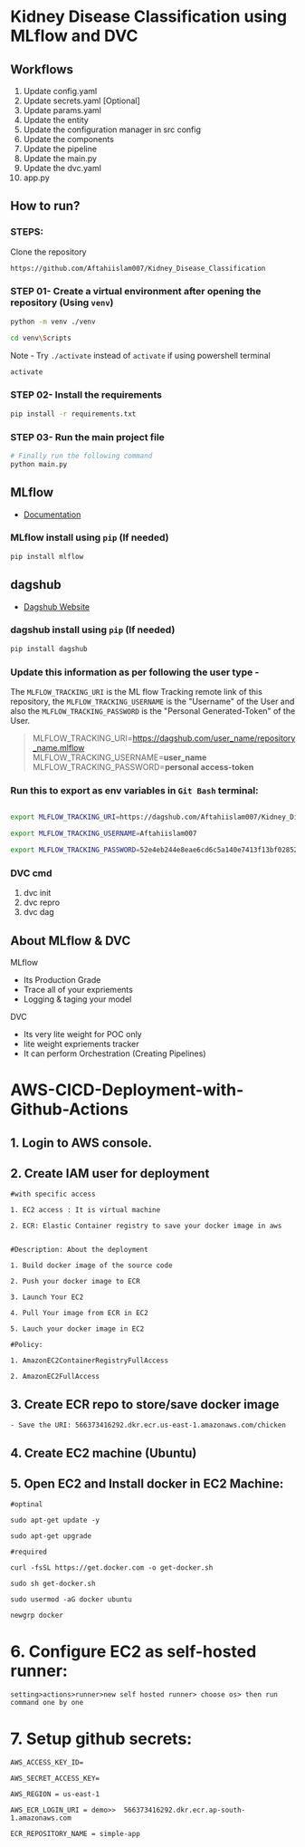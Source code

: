 # Kidney Disease Classification using MLflow and DVC

## Workflows

1. Update config.yaml
2. Update secrets.yaml [Optional]
3. Update params.yaml
4. Update the entity
5. Update the configuration manager in src config
6. Update the components
7. Update the pipeline 
8. Update the main.py
9. Update the dvc.yaml
10. app.py

## How to run?
### STEPS:

Clone the repository

```bash
https://github.com/Aftahiislam007/Kidney_Disease_Classification
```
### STEP 01- Create a virtual environment after opening the repository (Using `venv`)

```bash
python -m venv ./venv
```

```bash
cd venv\Scripts
```

Note - Try `./activate` instead of `activate` if using powershell terminal

```bash
activate
```

### STEP 02- Install the requirements
```bash
pip install -r requirements.txt
```

### STEP 03- Run the main project file
```bash
# Finally run the following command
python main.py
```






## MLflow

- [Documentation](https://mlflow.org/docs/latest/index.html)

### MLflow install using `pip` (If needed)
```bash
pip install mlflow
```

## dagshub
- [Dagshub Website](https://dagshub.com/)

### dagshub install using `pip` (If needed)
```bash
pip install dagshub
``` 

### Update this information as per following the user type - 
 

The `MLFLOW_TRACKING_URI` is the ML flow Tracking remote link of this repository, the `MLFLOW_TRACKING_USERNAME` is the "Username" of the User and also the `MLFLOW_TRACKING_PASSWORD` is the "Personal Generated-Token" of the User.

> MLFLOW_TRACKING_URI=https://dagshub.com/user_name/repository_name.mlflow <br>
> MLFLOW_TRACKING_USERNAME=**user_name** <br>
> MLFLOW_TRACKING_PASSWORD=**personal access-token**




### Run this to export as env variables in `Git Bash` terminal:

```bash

export MLFLOW_TRACKING_URI=https://dagshub.com/Aftahiislam007/Kidney_Disease_Classification.mlflow

export MLFLOW_TRACKING_USERNAME=Aftahiislam007 

export MLFLOW_TRACKING_PASSWORD=52e4eb244e8eae6cd6c5a140e7413f13bf02852f

```


### DVC cmd

1. dvc init
2. dvc repro
3. dvc dag


## About MLflow & DVC

MLflow

 - Its Production Grade
 - Trace all of your expriements
 - Logging & taging your model


DVC 

 - Its very lite weight for POC only
 - lite weight expriements tracker
 - It can perform Orchestration (Creating Pipelines)



# AWS-CICD-Deployment-with-Github-Actions

## 1. Login to AWS console.

## 2. Create IAM user for deployment

	#with specific access

	1. EC2 access : It is virtual machine

	2. ECR: Elastic Container registry to save your docker image in aws


	#Description: About the deployment

	1. Build docker image of the source code

	2. Push your docker image to ECR

	3. Launch Your EC2 

	4. Pull Your image from ECR in EC2

	5. Lauch your docker image in EC2

	#Policy:

	1. AmazonEC2ContainerRegistryFullAccess

	2. AmazonEC2FullAccess

	
## 3. Create ECR repo to store/save docker image
    - Save the URI: 566373416292.dkr.ecr.us-east-1.amazonaws.com/chicken

	
## 4. Create EC2 machine (Ubuntu) 

## 5. Open EC2 and Install docker in EC2 Machine:
	
	
	#optinal

	sudo apt-get update -y

	sudo apt-get upgrade
	
	#required

	curl -fsSL https://get.docker.com -o get-docker.sh

	sudo sh get-docker.sh

	sudo usermod -aG docker ubuntu

	newgrp docker
	
# 6. Configure EC2 as self-hosted runner:
    setting>actions>runner>new self hosted runner> choose os> then run command one by one


# 7. Setup github secrets:

    AWS_ACCESS_KEY_ID=

    AWS_SECRET_ACCESS_KEY=

    AWS_REGION = us-east-1

    AWS_ECR_LOGIN_URI = demo>>  566373416292.dkr.ecr.ap-south-1.amazonaws.com

    ECR_REPOSITORY_NAME = simple-app


